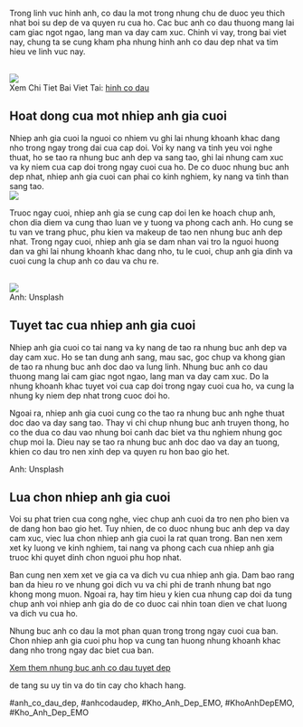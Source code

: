 <p>Trong linh vuc hinh anh, co dau la mot trong nhung chu de duoc yeu thich nhat boi su dep de va quyen ru cua ho. Cac buc anh co dau thuong mang lai cam giac ngot ngao, lang man va day cam xuc. Chinh vi vay, trong bai viet nay, chung ta se cung kham pha nhung hinh anh co dau dep nhat va tim hieu ve linh vuc nay.</p><br><img src="https://khoanhdepemo.com/wp-content/uploads/2024/12/Anh-Trai-Dat1-300x169.jpg"></br>
Xem Chi Tiet Bai Viet Tai: <a href="https://khoanhdepemo.com/anh-co-dau/">hinh co dau</a><h2>Hoat dong cua mot nhiep anh gia cuoi</h2><p>Nhiep anh gia cuoi la nguoi co nhiem vu ghi lai nhung khoanh khac dang nho trong ngay trong dai cua cap doi. Voi ky nang va tinh yeu voi nghe thuat, ho se tao ra nhung buc anh dep va sang tao, ghi lai nhung cam xuc va ky niem cua cap doi trong ngay cuoi cua ho. De co duoc nhung buc anh dep nhat, nhiep anh gia cuoi can phai co kinh nghiem, ky nang va tinh than sang tao.<br><img src="https://khoanhdepemo.com/wp-content/uploads/2024/12/anh-troll-3-300x169.jpg"></br><p>Truoc ngay cuoi, nhiep anh gia se cung cap doi len ke hoach chup anh, chon dia diem va cung thao luan ve y tuong va phong cach anh. Ho cung se tu van ve trang phuc, phu kien va makeup de tao nen nhung buc anh dep nhat. Trong ngay cuoi, nhiep anh gia se dam nhan vai tro la nguoi huong dan va ghi lai nhung khoanh khac dang nho, tu le cuoi, chup anh gia dinh va cuoi cung la chup anh co dau va chu re.</p><br><img src="https://khoanhdepemo.com/wp-content/uploads/2024/12/cropped-Du-an-moi.png"></br><figcaption>Anh: Unsplash</figcaption><h2>Tuyet tac cua nhiep anh gia cuoi</h2><p>Nhiep anh gia cuoi co tai nang va ky nang de tao ra nhung buc anh dep va day cam xuc. Ho se tan dung anh sang, mau sac, goc chup va khong gian de tao ra nhung buc anh doc dao va lung linh. Nhung buc anh co dau thuong mang lai cam giac ngot ngao, lang man va day cam xuc. Do la nhung khoanh khac tuyet voi cua cap doi trong ngay cuoi cua ho, va cung la nhung ky niem dep nhat trong cuoc doi ho.<p>Ngoai ra, nhiep anh gia cuoi cung co the tao ra nhung buc anh nghe thuat doc dao va day sang tao. Thay vi chi chup nhung buc anh truyen thong, ho co the dua co dau vao nhung boi canh dac biet va thu nghiem nhung goc chup moi la. Dieu nay se tao ra nhung buc anh doc dao va day an tuong, khien co dau tro nen xinh dep va quyen ru hon bao gio het.</p><figcaption>Anh: Unsplash</figcaption><h2>Lua chon nhiep anh gia cuoi</h2><p>Voi su phat trien cua cong nghe, viec chup anh cuoi da tro nen pho bien va de dang hon bao gio het. Tuy nhien, de co duoc nhung buc anh dep va day cam xuc, viec lua chon nhiep anh gia cuoi la rat quan trong. Ban nen xem xet ky luong ve kinh nghiem, tai nang va phong cach cua nhiep anh gia truoc khi quyet dinh chon nguoi phu hop nhat.<p>Ban cung nen xem xet ve gia ca va dich vu cua nhiep anh gia. Dam bao rang ban da hieu ro ve nhung goi dich vu va chi phi de tranh nhung bat ngo khong mong muon. Ngoai ra, hay tim hieu y kien cua nhung cap doi da tung chup anh voi nhiep anh gia do de co duoc cai nhin toan dien ve chat luong va dich vu cua ho.</p><p>Nhung buc anh co dau la mot phan quan trong trong ngay cuoi cua ban. Chon nhiep anh gia cuoi phu hop va cung tan huong nhung khoanh khac dang nho trong ngay dac biet cua ban.</p><a class="btn" href="#">Xem them nhung buc anh co dau tuyet dep</a><p>de tang su uy tin va do tin cay cho khach hang.</p>
#anh_co_dau_dep, #anhcodaudep, #Kho_Anh_Dep_EMO, #KhoAnhDepEMO, #Kho_Anh_Dep_EMO

